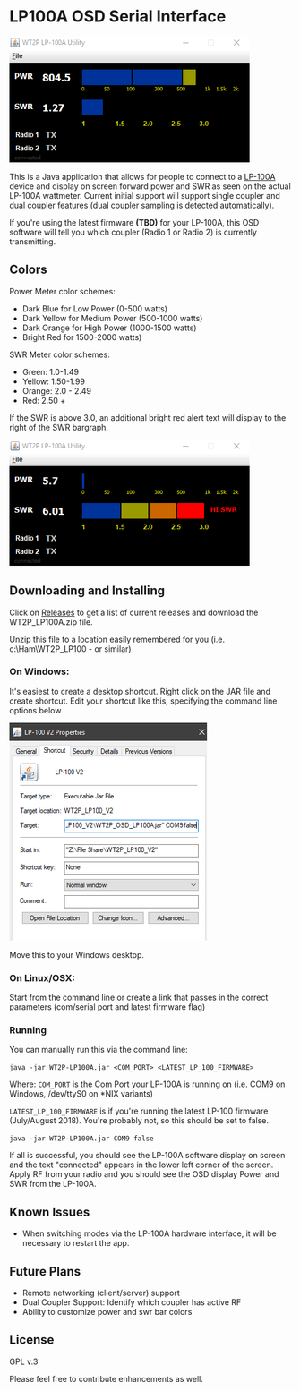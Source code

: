# LP100A OSD Serial Interface

![](img/meter_mid_power.png)

This is a Java application that allows for people to connect to a [LP-100A](http://www.telepostinc.com/lp100.html) device and display on screen forward power and SWR as seen on the actual LP-100A wattmeter. Current initial support will support single coupler and dual coupler features (dual coupler sampling is detected automatically).

If you're using the latest firmware **(TBD)** for your LP-100A, this OSD software will tell you which coupler (Radio 1 or Radio 2) is currently transmitting.

## Colors

Power Meter color schemes:
 * Dark Blue for Low Power (0-500 watts)
 * Dark Yellow for Medium Power (500-1000 watts)
 * Dark Orange for High Power (1000-1500 watts)
 * Bright Red for 1500-2000 watts)

SWR Meter color schemes:
* Green: 1.0-1.49
* Yellow: 1.50-1.99
* Orange: 2.0 - 2.49
* Red: 2.50 +

If the SWR is above 3.0, an additional bright red alert text will display to the right of the SWR bargraph.

![High SWR](img/meter_hi_swr.png)

## Downloading and Installing

Click on [Releases](https://github.com/chibondking/wt2p_lp100a/releases) to get a list of current releases and download the WT2P_LP100A.zip file.

Unzip this file to a location easily remembered for you (i.e. c:\Ham\WT2P_LP100 - or similar)

### On Windows:

It's easiest to create a desktop shortcut. Right click on the JAR file and create shortcut. Edit your shortcut like this, specifying the command line options below

![](img/windows_shortcut.png)

Move this to your Windows desktop.

### On Linux/OSX:

Start from the command line or create a link that passes in the correct parameters (com/serial port and latest firmware flag)

### Running

You can manually run this via the command line:

`java -jar WT2P-LP100A.jar <COM_PORT> <LATEST_LP_100_FIRMWARE>`

Where:
`COM_PORT` is the Com Port your LP-100A is running on (i.e. COM9 on Windows, /dev/ttyS0 on *NIX variants)

`LATEST_LP_100_FIRMWARE` is if you're running the latest LP-100 firmware (July/August 2018). You're probably not, so this should be set to false.

`java -jar WT2P-LP100A.jar COM9 false`

If all is successful, you should see the LP-100A software display on screen and the text "connected" appears in the lower left corner of the screen. Apply RF from your radio and you should see the OSD display Power and SWR from the LP-100A.

## Known Issues

* When switching modes via the LP-100A hardware interface, it will be necessary to restart the app.

## Future Plans

* Remote networking (client/server) support
* Dual Coupler Support: Identify which coupler has active RF
* Ability to customize power and swr bar colors

## License
GPL v.3

Please feel free to contribute enhancements as well.